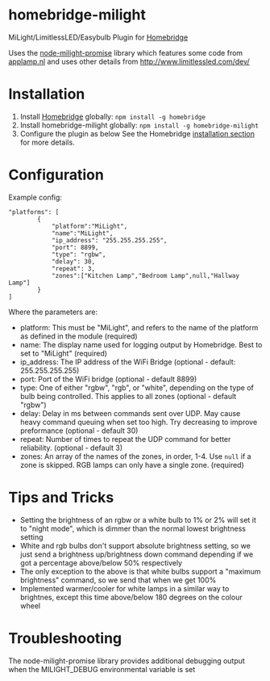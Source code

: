 # homebridge-milight
MiLight/LimitlessLED/Easybulb Plugin for [Homebridge](https://github.com/nfarina/homebridge)

Uses the [node-milight-promise](https://github.com/mwittig/node-milight-promise) library which features some code from
[applamp.nl](http://www.applamp.nl/service/applamp-api/) and uses other details from http://www.limitlessled.com/dev/

# Installation
1. Install [Homebridge](https://github.com/nfarina/homebridge) globally: `npm install -g homebridge`
2. Install homebridge-milight globally: `npm install -g homebridge-milight`
3. Configure the plugin as below
See the Homebridge [installation section](https://github.com/nfarina/homebridge#installation) for more details.

# Configuration

Example config:

```
"platforms": [
        {
            "platform":"MiLight",
            "name":"MiLight",
            "ip_address": "255.255.255.255",
            "port": 8899,
            "type": "rgbw",
            "delay": 30,
            "repeat": 3,
            "zones":["Kitchen Lamp","Bedroom Lamp",null,"Hallway Lamp"]
        }
]
```

Where the parameters are:

 * platform: This must be "MiLight", and refers to the name of the platform as defined in the module (required)
 * name: The display name used for logging output by Homebridge. Best to set to "MiLight" (required)
 * ip_address: The IP address of the WiFi Bridge (optional - default: 255.255.255.255)
 * port: Port of the WiFi bridge (optional - default 8899)
 * type: One of either "rgbw", "rgb", or "white", depending on the type of bulb being controlled. This applies to all zones (optional - default "rgbw")
 * delay: Delay in ms between commands sent over UDP. May cause heavy command queuing when set too high. Try decreasing to improve preformance (optional - default 30)
 * repeat: Number of times to repeat the UDP command for better reliability. (optional - default 3)
 * zones: An array of the names of the zones, in order, 1-4. Use `null` if a zone is skipped. RGB lamps can only have a single zone. (required)

# Tips and Tricks
 * Setting the brightness of an rgbw or a white bulb to 1% or 2% will set it to "night mode", which is dimmer than the normal lowest brightness setting
 * White and rgb bulbs don't support absolute brightness setting, so we just send a brightness up/brightness down command depending if we got a percentage above/below 50% respectively
 * The only exception to the above is that white bulbs support a "maximum brightness" command, so we send that when we get 100%
 * Implemented warmer/cooler for white lamps in a similar way to brightnes, except this time above/below 180 degrees on the colour wheel

# Troubleshooting
The node-milight-promise library provides additional debugging output when the MILIGHT_DEBUG environmental variable is set